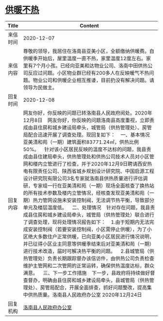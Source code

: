 # <a href="http://www.shangluo.gov.cn/zmhd/ldxxxx.jsp?urltype=leadermail.LeaderMailContentUrl&wbtreeid=1112&leadermailid=6683">供暖不热</a>
| Title |                                                                                                                                                                                                                                                                                                                                                                              Content                                                                                                                                                                                                                                                                                                                                                                               |
|:-----:|--------------------------------------------------------------------------------------------------------------------------------------------------------------------------------------------------------------------------------------------------------------------------------------------------------------------------------------------------------------------------------------------------------------------------------------------------------------------------------------------------------------------------------------------------------------------------------------------------------------------------------------------------------------------------------------------------------------------------------------------------------------------|
| 来信时间  | 2020-12-07                                                                                                                                                                                                                                                                                                                                                                                                                                                                                                                                                                                                                                                                                                                                                         |
| 来信内容  | 尊敬的领导，我居住在洛南县亚美小区，全额缴纳供暖费。自供暖季开始后，屋里温度一直不热，家里温度12度左右。家里有7个月小孩。已经向亚美和达物业公司、洛南中田供热公司反应过问题。小区物业群已经有200多人在反映暖气不热问题。物业公司和供暖企业相互推诿，目前扔没有解决问题。请领导为民做主。                                                                                                                                                                                                                                                                                                                                                                                                                                                                                                                                                                                                                    |
| 回复时间  | 2020-12-08                                                                                                                                                                                                                                                                                                                                                                                                                                                                                                                                                                                                                                                                                                                                                         |
| 回复内容  | 网友你好，你反映的问题已转洛南县人民政府阅处。2020年12月8日    网友你好，你反映的问题洛南县高度重视，立即责成由县住房和城乡建设局牵头，城管局（供热管理处）、房管局配合迅速开展了调查处理。现回复如下：    一、基本情况    亚美清和苑（一期）建筑面积83771.24㎡，供热比例50%。    针对该小区居民反映的温度不达标的问题，我县责成由县住建局牵头，供热管理处和供热公司技术人员对小区管网和楼内立管进行了检查，并于2020年12月9日聘请西安热电有限责任公司、陕西省城乡规划设计研究院、中国启源工程设计研究院有限公司3名专家就洛南县供热质量进行评估调研，专家组一行在亚美清和苑（一期）现场全面核查了换热站的所有技术参数及楼内立管情况，经核查发现亚美清和苑（一期）热力管网设施未安装控制阀，无法调节热平衡，导致部分单元及楼层温度低。    二、处理情况    针对存在问题，我县责成县住房和城乡建设局牵头，城管局（供热管理处）联合进行了调查处理，现将处理情况报告如下：    1.由于短期内无法完成安装控制阀（若要安装控制阀，小区需停止供暖），为了小区绝大多数住户正常供暖，已向亚美小区居民进行情况说明，并已征得小区业主同意等供暖季结束后对亚美清和苑（一期）进行技术改造，届时可解决热平衡的问题。    2.县城管局（供热管理处）负责长期跟踪督办该信访件，由供热公司负责检查维护主管网和二次管网的正常运转，确保供热温度达标，群众满意。    三、下一步工作措施    下一步，县政府将持续做好督查督办，明确由县住房和城乡建设局牵头，县城管局（供热管理处）、房管局配合，开展全面排查，抓好问题整改，提高集中供热质量。洛南县人民政府办公室 2020年12月24日 |
| 回复机构  | <a href="../../categories/agencies/洛南县人民政府办公室.md">洛南县人民政府办公室</a>                                                                                                                                                                                                                                                                                                                                                                                                                                                                                                                                                                                                                                                                                                     |